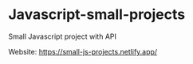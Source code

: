 # Javascript-small-projects
Small Javascript project with API

Website: https://small-js-projects.netlify.app/
